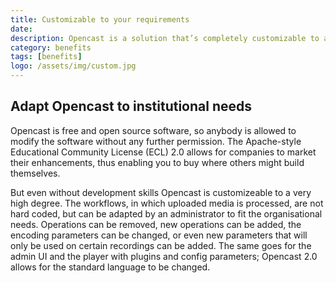 ```yaml
---
title: Customizable to your requirements
date:
description: Opencast is a solution that’s completely customizable to address the unique needs and technology requirements for any organization. In distribution, for example, you can select from a number of players, target different LMS or CMS, YouTube or even use OAI-PMH to build your own distribution platform.
category: benefits
tags: [benefits]
logo: /assets/img/custom.jpg
---
```


## Adapt Opencast to institutional needs
Opencast is free and open source software, so anybody is allowed to modify the software without any further permission. The Apache-style Educational Community License (ECL) 2.0 allows for companies to market their enhancements, thus enabling you to buy where others might build themselves.

But even without development skills Opencast is customizeable to a very high degree. The workflows, in which uploaded media is processed, are not hard coded, but can be adapted by an administrator to fit the organisational needs. Operations can be removed, new operations can be added, the encoding parameters can be changed, or even new parameters that will only be used on certain recordings can be added. The same goes for the admin UI and the player with plugins and config parameters; Opencast 2.0 allows for the standard language to be changed.
